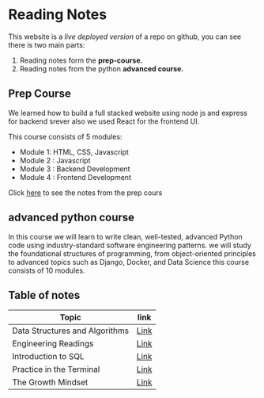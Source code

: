 # Reading Notes
This website is a *live deployed version* of a repo on github, you can see there is two main parts:
1. Reading notes form the **prep-course.**
2. Reading notes from the python **advanced course.**

## Prep Course
We learned how to build a full stacked website using node js and express for backend srever also we used React for the frontend UI.

This course consists of 5 modules:
- Module 1: HTML, CSS, Javascript
- Module 2 : Javascript
- Module 3 : Backend Development
- Module 4 : Frontend Development

Click [here](https://ibraheem-areeda.github.io/my-notes/) to see the notes from the prep cours

## advanced python course 
In this course we will learn to write clean, well-tested, advanced Python code using industry-standard software engineering patterns. we will study the foundational structures of programming, from object-oriented principles to advanced topics such as Django, Docker, and Data Science
this course consists of 10 modules.

## Table of notes 

| Topic | link |
| ----------- | ----------- |
| Data Structures and Algorithms | [Link](https://github.com/ibraheem-areeda/reading-notes-401/blob/main/Data%20Structures%20and%20Algorithms.md) |
| Engineering Readings | [Link](https://github.com/ibraheem-areeda/reading-notes-401/blob/main/Engineering%20Readings.md) |
| Introduction to SQL |  [Link](https://github.com/ibraheem-areeda/reading-notes-401/blob/main/Introduction%20to%20SQL.md)  |
| Practice in the Terminal | [Link](https://github.com/ibraheem-areeda/reading-notes-401/blob/main/Practice%20in%20the%20Terminal.md) |
| The Growth Mindset | [Link](https://github.com/ibraheem-areeda/reading-notes-401/blob/main/Growth%20mindset.md)  |




